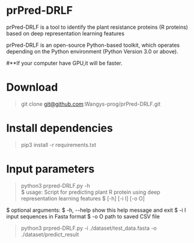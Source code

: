 # prPred-DRLF
prPred-DRLF is a tool to identify the plant resistance proteins (R proteins) based on deep representation learning features

prPred-DRLF is an open-source Python-based toolkit, which operates depending on the Python environment (Python Version 3.0 or above). 

#**If your computer have GPU,it will be faster. 


# **Download**

> git clone git@github.com:Wangys-prog/prPred-DRLF.git

# **Install dependencies**

> pip3 install -r requirements.txt


# Input parameters

> python3 prpred-DRLF.py -h  
$ usage: Script for predicting plant R protein using deep representation learning features
$       [-h] [-i I] [-o O]

$ optional arguments:
$  -h, --help  show this help message and exit
$  -i I        input sequences in Fasta format
$  -o O        path to saved CSV file

> python3 prpred-DRLF.py -i ./dataset/test_data.fasta -o ./dataset/predict_result
